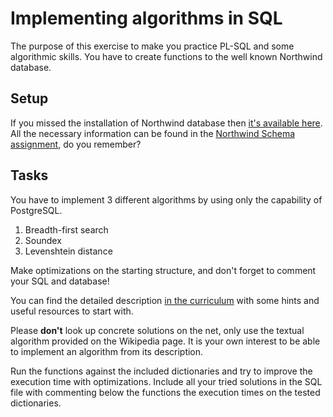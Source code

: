 # Implementing algorithms in SQL

The purpose of this exercise to make you practice PL-SQL and some algorithmic skills. You have to create functions to the well known Northwind database.

## Setup

If you missed the installation of Northwind database then [it's available here](https://github.com/pthom/northwind_psql). All the necessary information can be found in the [Northwind Schema assignment](https://learn.code.cool/advanced-data/#/../pages/sql/northwind-schema), do you remember?

## Tasks

You have to implement 3 different algorithms by using only the capability of PostgreSQL.

1. Breadth-first search
2. Soundex
3. Levenshtein distance

Make optimizations on the starting structure, and don't forget to comment your SQL and database!

You can find the detailed description [in the curriculum](https://learn.code.cool/advanced-data/#/../assignments/sql/sql-implementing-algorithms-in-sql) with some hints and useful resources to start with.

Please **don't** look up concrete solutions on the net, only use the textual algorithm provided on the Wikipedia page. It is your own interest to be able to implement an algorithm from its description.

Run the functions against the included dictionaries and try to improve the execution time with optimizations. Include all your tried solutions in the SQL file with commenting below the functions the execution times on the tested dictionaries.
